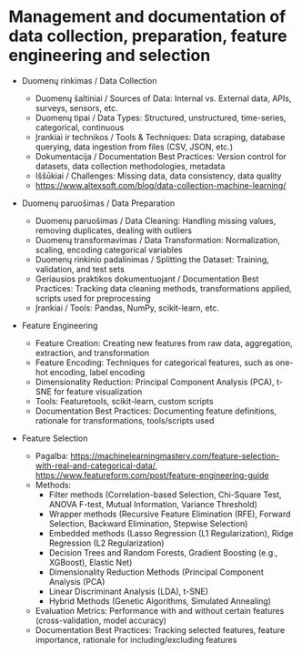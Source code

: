 # Management and documentation of data collection, preparation, feature engineering and selection

* Duomenų rinkimas / Data Collection
  * Duomenų šaltiniai / Sources of Data: Internal vs. External data, APIs, surveys, sensors, etc.
  * Duomenų tipai / Data Types: Structured, unstructured, time-series, categorical, continuous
  * Įrankiai ir technikos / Tools & Techniques: Data scraping, database querying, data ingestion from files (CSV, JSON, etc.)
  * Dokumentacija / Documentation Best Practices: Version control for datasets, data collection methodologies, metadata
  * Iššūkiai / Challenges: Missing data, data consistency, data quality
  * https://www.altexsoft.com/blog/data-collection-machine-learning/

* Duomenų paruošimas / Data Preparation
  * Duomenų paruošimas / Data Cleaning: Handling missing values, removing duplicates, dealing with outliers
  * Duomenų transformavimas / Data Transformation: Normalization, scaling, encoding categorical variables
  * Duomenų rinkinio padalinimas / Splitting the Dataset: Training, validation, and test sets
  * Geriausios praktikos dokumentuojant / Documentation Best Practices: Tracking data cleaning methods, transformations applied, scripts used for preprocessing
  * Įrankiai / Tools: Pandas, NumPy, scikit-learn, etc.
* Feature Engineering
  * Feature Creation: Creating new features from raw data, aggregation, extraction, and transformation
  * Feature Encoding: Techniques for categorical features, such as one-hot encoding, label encoding
  * Dimensionality Reduction: Principal Component Analysis (PCA), t-SNE for feature visualization
  * Tools: Featuretools, scikit-learn, custom scripts
  * Documentation Best Practices: Documenting feature definitions, rationale for transformations, tools/scripts used
* Feature Selection
  * Pagalba: https://machinelearningmastery.com/feature-selection-with-real-and-categorical-data/, https://www.featureform.com/post/feature-engineering-guide
  * Methods:
    * Filter methods (Correlation-based Selection, Chi-Square Test, ANOVA F-test, Mutual Information, Variance Threshold)
    * Wrapper methods (Recursive Feature Elimination (RFE), Forward Selection, Backward Elimination, Stepwise Selection)
    * Embedded methods (Lasso Regression (L1 Regularization), Ridge Regression (L2 Regularization)
    * Decision Trees and Random Forests, Gradient Boosting (e.g., XGBoost), Elastic Net)
    * Dimensionality Reduction Methods (Principal Component Analysis (PCA)
    * Linear Discriminant Analysis (LDA), t-SNE)
    * Hybrid Methods (Genetic Algorithms, Simulated Annealing)
  * Evaluation Metrics: Performance with and without certain features (cross-validation, model accuracy)
  * Documentation Best Practices: Tracking selected features, feature importance, rationale for including/excluding features
